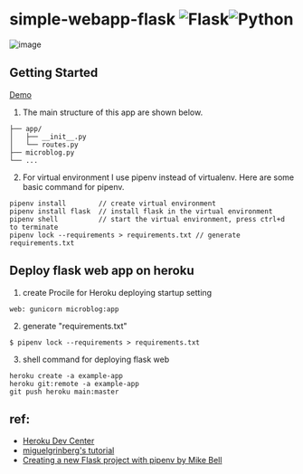 # simple-webapp-flask ![Flask](https://img.shields.io/badge/flask-%23000.svg?style=for-the-badge&logo=flask&logoColor=white)![Python](https://img.shields.io/badge/python-3670A0?style=for-the-badge&logo=python&logoColor=ffdd54)

![image](https://user-images.githubusercontent.com/69560693/156938757-75fd0727-d07b-4a87-aefa-dfc7dd71c6f6.png)

## Getting Started
[Demo](https://helloremi.herokuapp.com)
1. The main structure of this app are shown below.
```
├── app/
│   ├── __init__.py
│   └── routes.py
├── microblog.py 
└── ...
```
2. For virtual environment I use pipenv instead of virtualenv. Here are some basic command for pipenv.
```
pipenv install        // create virtual environment
pipenv install flask  // install flask in the virtual environment
pipenv shell          // start the virtual environment, press ctrl+d to terminate
pipenv lock --requirements > requirements.txt // generate requirements.txt
```
## Deploy flask web app on heroku
1. create Procile for Heroku deploying startup setting
```
web: gunicorn microblog:app
```
2. generate "requirements.txt"
```
$ pipenv lock --requirements > requirements.txt
```
3. shell command for deploying flask web
``` shell
heroku create -a example-app
heroku git:remote -a example-app
git push heroku main:master
```
## ref:
- [Heroku Dev Center](https://devcenter.heroku.com/articles/git)
- [miguelgrinberg's tutorial](https://blog.miguelgrinberg.com/post/the-flask-mega-tutorial-part-xviii-deployment-on-heroku)
- [Creating a new Flask project with pipenv by Mike Bell](https://www.codementor.io/@mikebell66/creating-a-new-flask-project-with-pipenv-w5zhmr5bo)
